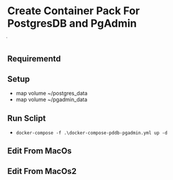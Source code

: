 # Create Container Pack For PostgresDB and PgAdmin
่
## Requirementd

## Setup
 - map volume  ~/postgres_data
 - map volume  ~/pgadmin_data

## Run Sclipt
 - ```docker-compose -f .\docker-compose-pddb-pgadmin.yml up -d```

## Edit From MacOs
## Edit From MacOs2
